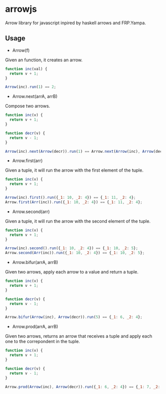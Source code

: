 arrowjs
=======

Arrow library for javascript inpired by haskell arrows and FRP.Yampa.

## Usage

- Arrow(f)

Given an function, it creates an arrow.

```javascript
function inc(val) {
  return v + 1;
}

Arrow(inc).run(1) == 2;
```

- Arrow.next(arrA, arrB)

Compose two arrows.

```javascript
function inc(v) {
  return v + 1;
}

function decr(v) {
  return v - 1;
}

Arrow(inc).next(Arrow(decr)).run(1) == Arrow.next(Arrow(inc), Arrow(decr)).run(1);
```

- Arrow.first(arr)

Given a tuple, it will run the arrow with the first element of the tuple.

```javascript
function inc(v) {
  return v + 1;
}

Arrow(inc).first().run({_1: 10, _2: 4}) == {_1: 11, _2: 4};
Arrow.first(Arr(inc)).run({_1: 10, _2: 4}) == {_1: 11, _2: 4};
```

- Arrow.second(arr)

Given a tuple, it will run the arrow with the second element of the tuple.

```javascript
function inc(v) {
  return v + 1;
}

Arrow(inc).second().run({_1: 10, _2: 4}) == {_1: 10, _2: 5};
Arrow.second(Arr(inc)).run({_1: 10, _2: 4}) == {_1: 10, _2: 5};
```

- Arrow.bifur(arrA, arrB)

Given two arrows, apply each arrow to a value and return a tuple.

```javascript
function inc(v) {
  return v + 1;
}

function decr(v) {
  return v - 1;
}

Arrow.bifur(Arrow(inc), Arrow(decr)).run(5) == {_1: 6, _2: 4};
```

- Arrow.prod(arrA, arrB)

Given two arrows, returns an arrow that receives a tuple and apply
each one to the correpondent in the tuple.

```javascript
function inc(v) {
  return v + 1;
}

function decr(v) {
  return v - 1;
}

Arrow.prod(Arrow(inc), Arrow(decr)).run({_1: 6, _2: 4}) == {_1: 7, _2: 3};
```
